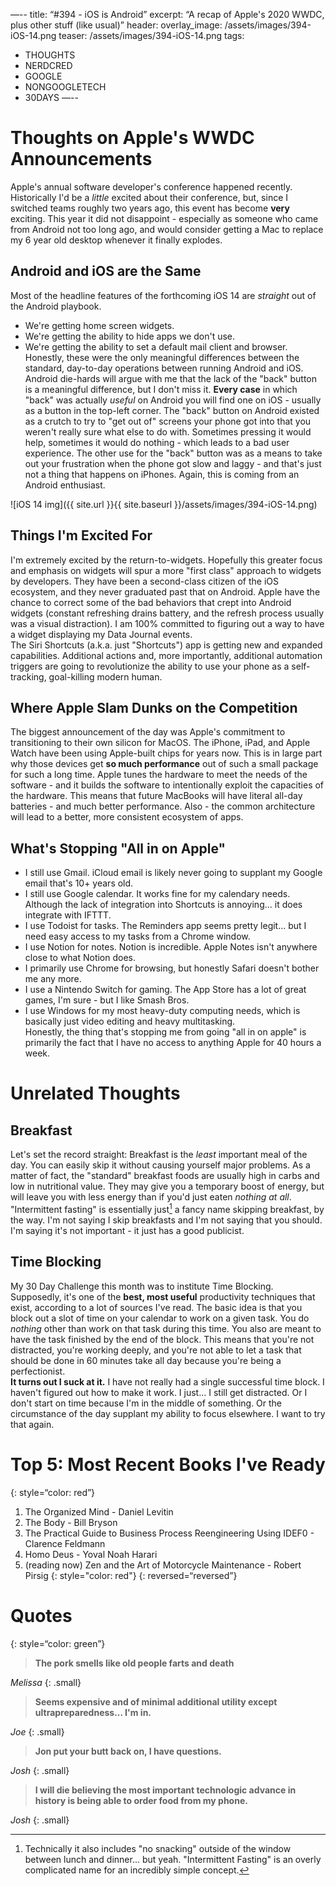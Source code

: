 —--
title:  “#394 - iOS is Android”
excerpt: “A recap of Apple's 2020 WWDC, plus other stuff (like usual)”
header:
  overlay_image: /assets/images/394-iOS-14.png
  teaser: /assets/images/394-iOS-14.png
tags:
  - THOUGHTS
  - NERDCRED
  - GOOGLE
  - NONGOOGLETECH
  - 30DAYS
—--

# Thoughts on Apple's WWDC Announcements  
Apple's annual software developer's conference happened recently. Historically I'd be a *little* excited about their conference, but, since I switched teams roughly two years ago, this event has become **very** exciting. This year it did not disappoint - especially as someone who came from Android not too long ago, and would consider getting a Mac to replace my 6 year old desktop whenever it finally explodes.

## Android and iOS are the Same  
Most of the headline features of the forthcoming iOS 14 are *straight* out of the Android playbook.  
- We're getting home screen widgets.  
- We're getting the ability to hide apps we don't use.  
- We're getting the ability to set a default mail client and browser.
Honestly, these were the only meaningful differences between the standard, day-to-day operations between running Android and iOS.  
Android die-hards will argue with me that the lack of the "back" button is a meaningful difference, but I  don't miss it. **Every case** in which "back" was actually *useful* on Android you will find one on iOS - usually as a button in the top-left corner. The "back" button on Android existed as a crutch to try to "get out of" screens your phone got into that you weren't really sure what else to do with. Sometimes pressing it would help, sometimes it would do nothing - which leads to a bad user experience. The other use for the "back" button was as a means to take out your frustration when the phone got slow and laggy - and that's just not a thing that happens on iPhones. Again, this is coming from an Android enthusiast.

![iOS 14 img]({{ site.url }}{{ site.baseurl }}/assets/images/394-iOS-14.png)

## Things I'm Excited For
I'm extremely excited by the return-to-widgets. Hopefully this greater focus and emphasis on widgets will spur a more "first class" approach to widgets by developers. They have been a second-class citizen of the iOS ecosystem, and they never graduated past that on Android. Apple have the chance to correct some of the bad behaviors that crept into Android widgets (constant refreshing drains battery, and the refresh process usually was a visual distraction). I am 100% committed to figuring out a way to have a widget displaying my Data Journal events.  
The Siri Shortcuts (a.k.a. just "Shortcuts") app is getting new and expanded capabilities. Additional actions and, more importantly, additional automation triggers are going to revolutionize the ability to use your phone as a self-tracking, goal-killing modern human.

## Where Apple Slam Dunks on the Competition
The biggest announcement of the day was Apple's commitment to transitioning to their own silicon for MacOS. The iPhone, iPad, and Apple Watch have been using Apple-built chips for years now. This is in large part why those devices get **so much performance** out of such a small package for such a long time. Apple tunes the hardware to meet the needs of the software - and it builds the software to intentionally exploit the  capacities of the hardware. This means that future MacBooks will have literal all-day batteries - and much better performance. Also - the common architecture will lead to a better, more consistent ecosystem of apps.

## What's Stopping "All in on Apple"  
- I still use Gmail. iCloud email is likely never going to supplant my Google email that's 10+ years old.
- I still use Google calendar. It works fine for my calendary needs. Although the lack of integration into Shortcuts is annoying... it does integrate with IFTTT.
- I use Todoist for tasks. The Reminders app seems pretty legit... but I need easy access to my tasks from a Chrome window.
- I use Notion for notes. Notion is incredible. Apple Notes isn't anywhere close to what Notion does.
- I primarily use Chrome for browsing, but honestly Safari doesn't bother me any more. 
- I use a Nintendo Switch for gaming. The App Store has a lot of great games, I'm sure - but I like Smash Bros. 
- I use Windows for my most heavy-duty computing needs, which is basically just video editing and heavy multitasking.  
Honestly, the thing that's stopping me from going "all in on apple" is primarily the fact that I have no access to anything Apple for 40 hours a week.

# Unrelated Thoughts
## Breakfast
Let's set the record straight: Breakfast is the *least* important meal of the day. You can easily skip it without causing yourself major problems. As a matter of fact, the "standard" breakfast foods are usually high in carbs and low in nutritional value. They may give you a temporary boost of energy, but will leave you with less energy than if you'd just eaten *nothing at all*. "Intermittent fasting" is essentially just[^1] a fancy name skipping breakfast, by the way. I'm not saying I skip breakfasts and I'm not saying that you should. I'm saying it's not important - it just has a good publicist.

## Time Blocking
My 30 Day Challenge this month was to institute Time Blocking. Supposedly, it's one of the **best, most useful** productivity techniques that exist, according to a lot of sources I've read. The basic idea is that you block out a slot of time on your calendar to work on a given task. You do *nothing* other than work on that task during this time. You also are meant to have the task finished by the end of the block. This means that you're not distracted, you're working deeply, and you're not able to let a task that should be done in 60 minutes take all day because you're being a perfectionist.  
**It turns out I suck at it.** I have not really had a single successful time block. I haven't figured out how to make it work. I just... I still get distracted. Or I don't start on time because I'm in the middle of something. Or the circumstance of the day supplant my ability to focus elsewhere. I want to try that again.

# Top 5: Most Recent Books I've Ready
{: style=“color: red”}

1. The Organized Mind - Daniel Levitin
2. The Body - Bill Bryson
3. The Practical Guide to Business Process Reengineering Using IDEF0 - Clarence Feldmann
4. Homo Deus - Yoval Noah Harari
5. (reading now) Zen and the Art of Motorcycle Maintenance - Robert Pirsig
{: style="color: red"}
{: reversed=“reversed”}

# Quotes
{: style=“color: green”}
> **The pork smells like old people farts and death**  

<cite>Melissa</cite>
{: .small}

> **Seems expensive and of minimal additional utility except ultrapreparedness... I'm in.**  

<cite>Joe</cite>
{: .small}

> **Jon put your butt back on, I have questions.**  

<cite>Josh</cite>
{: .small}

> **I will die believing the most important technologic advance in history is being able to order food from my phone.**  

<cite>Josh</cite>
{: .small}

[^1]: Technically it also includes "no snacking" outside of the window between lunch and dinner... but yeah. "Intermittent Fasting" is an overly complicated name for an incredibly simple concept.
